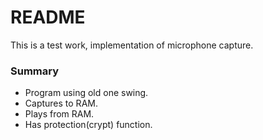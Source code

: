 # README #

This is a test work, implementation of microphone capture.

### Summary ###

* Program using old one swing.
* Captures to RAM.
* Plays from RAM.
* Has protection(crypt) function.
